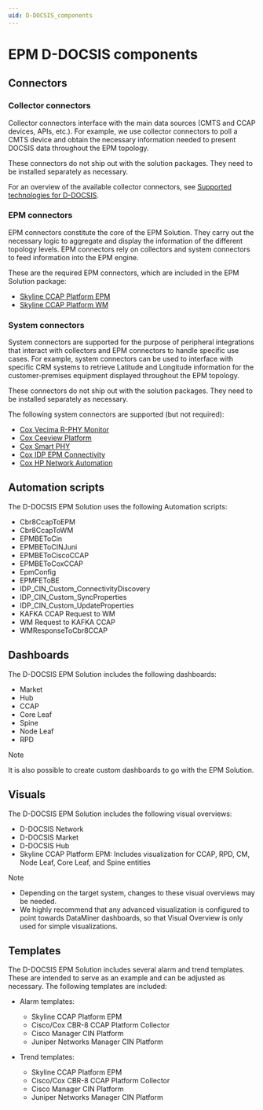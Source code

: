 ```yaml
---
uid: D-DOCSIS_components
---
```


# EPM D-DOCSIS components

## Connectors

### Collector connectors

Collector connectors interface with the main data sources (CMTS and CCAP devices, APIs, etc.). For example, we use collector connectors to poll a CMTS device and obtain the necessary information needed to present DOCSIS data throughout the EPM topology.

These connectors do not ship out with the solution packages. They need to be installed separately as necessary.

For an overview of the available collector connectors, see [Supported technologies for D-DOCSIS](xref:D-DOCSIS_supported_technologies).

### EPM connectors

EPM connectors constitute the core of the EPM Solution. They carry out the necessary logic to aggregate and display the information of the different topology levels. EPM connectors rely on collectors and system connectors to feed information into the EPM engine.

These are the required EPM connectors, which are included in the EPM Solution package:

- [Skyline CCAP Platform EPM](https://catalog.dataminer.services/result/driver/6833)
- [Skyline CCAP Platform WM](https://catalog.dataminer.services/result/driver/6831)

### System connectors

System connectors are supported for the purpose of peripheral integrations that interact with collectors and EPM connectors to handle specific use cases. For example, system connectors can be used to interface with specific CRM systems to retrieve Latitude and Longitude information for the customer-premises equipment displayed throughout the EPM topology.

These connectors do not ship out with the solution packages. They need to be installed separately as necessary.

The following system connectors are supported (but not required):

- [Cox Vecima R-PHY Monitor](https://catalog.dataminer.services/result/driver/7039)
- [Cox Ceeview Platform](https://catalog.dataminer.services/result/driver/7396)
- [Cox Smart PHY](https://catalog.dataminer.services/result/driver/6972)
- [Cox IDP EPM Connectivity](https://catalog.dataminer.services/result/driver/6929)
- [Cox HP Network Automation](https://catalog.dataminer.services/result/driver/7038)

## Automation scripts

The D-DOCSIS EPM Solution uses the following Automation scripts:

- Cbr8CcapToEPM
- Cbr8CcapToWM
- EPMBEToCin
- EPMBEToCINJuni
- EPMBEToCiscoCCAP
- EPMBEToCoxCCAP
- EpmConfig
- EPMFEToBE
- IDP_CIN_Custom_ConnectivityDiscovery
- IDP_CIN_Custom_SyncProperties
- IDP_CIN_Custom_UpdateProperties
- KAFKA CCAP Request to WM
- WM Request to KAFKA CCAP
- WMResponseToCbr8CCAP

## Dashboards

The D-DOCSIS EPM Solution includes the following dashboards:

- Market
- Hub
- CCAP
- Core Leaf
- Spine
- Node Leaf
- RPD

> [!NOTE]
> It is also possible to create custom dashboards to go with the EPM Solution.

## Visuals

The D-DOCSIS EPM Solution includes the following visual overviews:

- D-DOCSIS Network
- D-DOCSIS Market
- D-DOCSIS Hub
- Skyline CCAP Platform EPM: Includes visualization for CCAP, RPD, CM, Node Leaf, Core Leaf, and Spine entities

> [!NOTE]
>
> - Depending on the target system, changes to these visual overviews may be needed.
> - We highly recommend that any advanced visualization is configured to point towards DataMiner dashboards, so that Visual Overview is only used for simple visualizations.

## Templates

The D-DOCSIS EPM Solution includes several alarm and trend templates. These are intended to serve as an example and can be adjusted as necessary. The following templates are included:

- Alarm templates:

  - Skyline CCAP Platform EPM
  - Cisco/Cox CBR-8 CCAP Platform Collector
  - Cisco Manager CIN Platform
  - Juniper Networks Manager CIN Platform

- Trend templates:

  - Skyline CCAP Platform EPM
  - Cisco/Cox CBR-8 CCAP Platform Collector
  - Cisco Manager CIN Platform
  - Juniper Networks Manager CIN Platform

